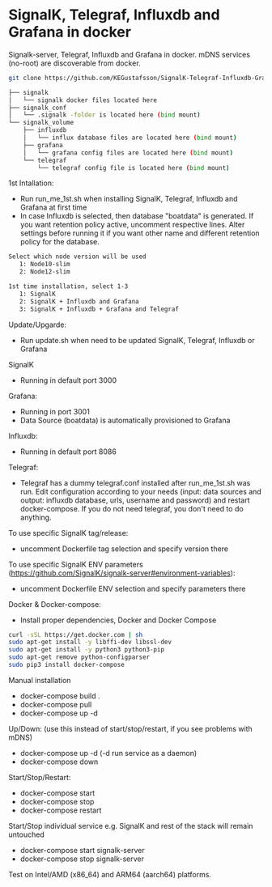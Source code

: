 # SignalK, Telegraf, Influxdb and Grafana in docker
Signalk-server, Telegraf, Influxdb and Grafana in docker. mDNS services (no-root) are discoverable from docker.
```bash
git clone https://github.com/KEGustafsson/SignalK-Telegraf-Influxdb-Grafana-in-docker.git

├── signalk
│   └── signalk docker files located here 
├── signalk_conf
│   └── .signalk -folder is located here (bind mount) 
└── signalk_volume
    ├── influxdb
    │   └── influx database files are located here (bind mount)
    ├── grafana
    │   └── grafana config files are located here (bind mount)
    └── telegraf
        └── telegraf config file is located here (bind mount)
```
1st Intallation:
- Run run_me_1st.sh when installing SignalK, Telegraf, Influxdb and Grafana at first time
- In case Influxdb is selected, then database "boatdata" is generated. If you want retention policy active, uncomment respective lines. Alter settings before running it if you want other name and different retention policy for the database.
```bash
Select which node version will be used
   1: Node10-slim
   2: Node12-slim

1st time installation, select 1-3
   1: SignalK
   2: SignalK + Influxdb and Grafana
   3: SignalK + Influxdb + Grafana and Telegraf
```

Update/Upgarde:
- Run update.sh when need to be updated SignalK, Telegraf, Influxdb or Grafana

SignalK
- Running in default port 3000

Grafana:
- Running in port 3001
- Data Source (boatdata) is automatically provisioned to Grafana

Influxdb:
- Running in default port 8086
 
Telegraf:
- Telegraf has a dummy telegraf.conf installed after run_me_1st.sh was run. Edit configuration according to your needs (input: data sources and output: influxdb database, urls, username and password) and restart docker-compose. If you do not need telegraf, you don't need to do anything.

To use specific SignalK tag/release:
- uncomment Dockerfile tag selection and specify version there

To use specific SignalK ENV parameters (https://github.com/SignalK/signalk-server#environment-variables):
- uncomment Dockerfile ENV selection and specify parameters there

Docker & Docker-compose:
- Install proper dependencies, Docker and Docker Compose
```bash
curl -sSL https://get.docker.com | sh
sudo apt-get install -y libffi-dev libssl-dev
sudo apt-get install -y python3 python3-pip
sudo apt-get remove python-configparser
sudo pip3 install docker-compose
```

Manual installation
- docker-compose build .
- docker-compose pull
- docker-compose up -d

Up/Down: (use this instead of start/stop/restart, if you see problems with mDNS) 
- docker-compose up -d (-d run service as a daemon)
- docker-compose down

Start/Stop/Restart:
- docker-compose start 
- docker-compose stop
- docker-compose restart

Start/Stop individual service e.g. SignalK and rest of the stack will remain untouched
- docker-compose start signalk-server
- docker-compose stop signalk-server

Test on Intel/AMD (x86_64) and ARM64 (aarch64) platforms.
